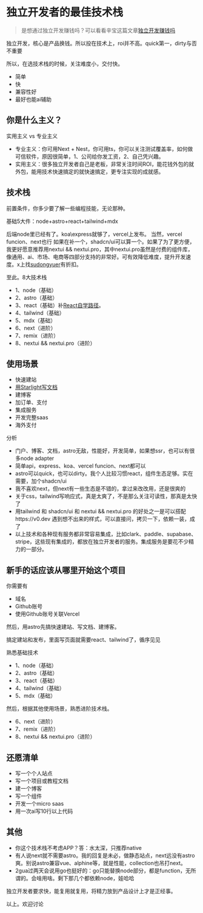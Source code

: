 # 独立开发者的最佳技术栈

> 是想通过独立开发赚钱吗？可以看看辛宝这篇文章[独立开发赚钱吗](./docs/独立开发赚钱吗.md)

独立开发，核心是产品换钱。所以投在技术上，roi并不高。quick第一，dirty与否不重要

所以，在选技术栈的时候，关注难度小，交付快。

- 简单
- 快
- 兼容性好
- 最好也能ai辅助

## 你是什么主义？

实用主义 vs 专业主义

- 专业主义：你可用Next + Nest，你可用ts，你可以关注测试覆盖率，如何做可信软件，原因很简单，1、公司给你发工资，2、自己凭兴趣。
- 实用主义：很多独立开发者自己是老板，非常关注时间ROI，能花钱外包的就外包，能用技术快速搞定的就快速搞定，更专注实现的成就感。

## 技术栈

前置条件，你多少要了解一些编程技能，无论那种。

基础5大件：node+astro+react+tailwind+mdx

后端node里已经有了。koa\express就够了，vercel上发布。
当然，vercel funcion、next也行
如果在补一个，shadcn/ui可以算一个。如果了为了更方便，我更好愿意推荐用nextui && nextui.pro，其中nextui.pro虽然是付费的组件库，像通用、ai、市场、电商等四部分支持的非常好。可有效降低难度，提升开发速度。x上找[sudongyuer](https://twitter.com/sudongyuer)有折扣。

至此。8大技术栈

- 1、node（基础）
- 2、astro（基础）
- 3、react（基础）补[React自学路径](https://indie.npmstudy.com/react)。
- 4、tailwind（基础）
- 5、mdx（基础）
- 6、next（进阶）
- 7、remix（进阶）
- 8、nextui && nextui.pro（进阶）

## 使用场景

- 快速建站
- [用Starlight写文档](https://indie.npmstudy.com/scenes/docs/)
- 建博客
- 加订单、支付
- 集成服务
- 开发完整saas
- 海外支付

分析

- 门户、博客、文档，astro无敌，性能好，开发简单，如果想ssr，也可以有很多node adapter
- 简单api，express、koa、vercel funcion、next都可以
- astro可以quick，也可以dirty。我个人比较习惯react，组件生态足够。实在需要，加个shadcn/ui
- 我不喜欢next，但next有一些生态是不错的，拿过来改改用，还是很爽的
- 关于css，tailwind写响应式，真是太爽了，不是那么关注可读性，那真是太快了
- 用tailwind 和 shadcn/ui 和 nextui && nextui.pro 的好处之一是可以搭配https://v0.dev 遇到想不出来的样式，可以直接问，拷贝一下，依赖一装，成了
- 以上技术和各种现有服务都非常容易集成，比如clark、paddle、supabase、stripe，这些现有集成的，都放在独立开发者的服务。集成服务是要花不少精力的一部分。

## 新手的话应该从哪里开始这个项目

你需要有

- 域名
- Github账号
- 使用Github账号关联Vercel

然后，用astro先搞快速建站、写文档、建博客。

搞定建站和发布，里面写页面就需要react、tailwind了，循序见见

熟悉基础技术

- 1、node（基础）
- 2、astro（基础）
- 3、react（基础）
- 4、tailwind（基础）
- 5、mdx（基础）

然后，根据其他使用场景，熟悉进阶技术栈。

- 6、next（进阶）
- 7、remix（进阶）
- 8、nextui && nextui.pro（进阶）

## 还愿清单

- 写一个个人站点
- 写一个项目或教程文档
- 建一个博客
- 写一个组件
- 开发一个micro saas
- 用一次ai写10行以上代码

## 其他

- 你这个技术栈不考虑APP？答：水太深，只推荐native
- 有人说next就不需要astro。我的回复是未必，做静态站点，next远没有astro爽。别说astro兼容vue、alphine等，就是性能，collection也吊打next。
- 2gua过两天会说用go也挺好的：go只能替换node部分，都是function，无所谓的。会啥用啥。剩下那几个都依赖node，娃哈哈

独立开发者要求快，能复用就复用，将精力放到产品设计上才是正经事。

以上。欢迎讨论
